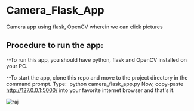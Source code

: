 # Camera_Flask_App
Camera app using flask, OpenCV wherein we can click pictures

## Procedure to run the app:

--To run this app, you should have python, flask and OpenCV installed on your PC. 

--To start the app, clone this repo and move to the project directory in the command prompt. 
Type: 
python camera_flask_app.py
Now, copy-paste http://127.0.0.1:5000/ into your favorite internet browser and that's it.


![raj](https://user-images.githubusercontent.com/96526237/168018564-16a7bac5-4fff-49bd-a2c5-b49c776b0461.gif)

